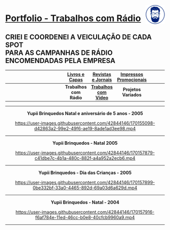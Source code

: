 [<img align="right"  width="60" height="60" src="https://github.com/3DGuima/3DGuima/blob/dc8573070b20afbede441ea49ea88372232a8089/main-images/eu-icon-256x256-2020.png">](https://github.com/3DGuima)
# <ins>Portfolio - Trabalhos com Rádio</ins>

## CRIEI E COORDENEI A VEICULAÇÃO DE CADA SPOT<br>PARA AS CAMPANHAS DE RÁDIO ENCOMENDADAS PELA EMPRESA

| &emsp;&emsp;&emsp;&emsp;&emsp;&emsp;&emsp;&emsp;&emsp;&emsp;&emsp;&emsp; | [**Livros e Capas**](/livros-capas/livros-capas.md) | [**Revistas e Jornais**](/revistas-jornais/revistas-jornais.md) | [**Impressos Promocionais**](/impressos-promocionais/impressos-promocionais.md) | &emsp;&emsp;&emsp;&emsp;&emsp;&emsp;&emsp;&emsp;&emsp;&emsp;&ensp; |
| :-----: | :-----: | :-----: | :-----: | :-----: |
| &emsp;&emsp;&emsp;&emsp;&emsp;&emsp;&emsp;&emsp;&emsp;&emsp;&emsp;&emsp; | **Trabalhos com Rádio** | [**Trabalhos com Vídeo**](/trabalhos-video/trabalhos-video.md) | **Projetos Variados** | &emsp;&emsp;&emsp;&emsp;&emsp;&emsp;&emsp;&emsp;&emsp;&emsp;&ensp; |

----

<div align="center">


**Yupii Brinquedos Natal e aniversário de 5 anos - 2005**

https://user-images.githubusercontent.com/42844146/170155098-d42863a2-99e2-49f6-ae19-8ade1ad3ee98.mp4

----

**Yupii Brinquedos - Natal 2005**

https://user-images.githubusercontent.com/42844146/170157879-c41dbe7c-4b1a-480c-882f-a4a952a2ecb6.mp4

----

**Yupii Brinquedos - Dia das Crianças - 2005**

https://user-images.githubusercontent.com/42844146/170157899-0be332bf-33a0-4465-892d-69a03d6a629d.mp4

----

**Yupii Brinquedos - Natal - 2004**

https://user-images.githubusercontent.com/42844146/170157916-f6af784e-11ed-46cc-b0e8-40cfcb9960a9.mp4

----

</div>